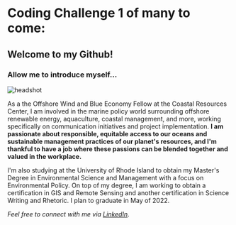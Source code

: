 # Coding Challenge 1 of many to come:

## Welcome to my Github!

### Allow me to introduce myself...

![headshot](https://user-images.githubusercontent.com/98616358/152384622-04522e5f-1877-4cde-acae-fb65cd8babe9.jpeg)

As a the Offshore Wind and Blue Economy Fellow at the Coastal Resources Center, I am involved in the marine policy world surrounding offshore renewable energy, aquaculture, coastal management, and more, working specifically on communication initiatives and project implementation. **I am passionate about responsible, equitable access to our oceans and sustainable management practices of our planet's resources, and I'm thankful to have a job where these passions can be blended together and valued in the workplace.**

I'm also studying at the University of Rhode Island to obtain my Master's Degree in Environmental Science and Management with a focus on Environmental Policy. On top of my degree, I am working to obtain a certification in GIS and Remote Sensing and another certification in Science Writing and Rhetoric. I plan to graduate in May of 2022.

*Feel free to connect with me via [LinkedIn](https://www.linkedin.com/in/abbey-greene-148479111/)*.
